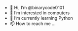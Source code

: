- 👋 Hi, I’m @binarycode0101
- 👀 I’m interested in computers
- 🌱 I’m currently learning Python
- 📫 How to reach me ...

<!---
binarycode0101/binarycode0101 is a ✨ special ✨ repository because its `README.md` (this file) appears on your GitHub profile.
You can click the Preview link to take a look at your changes.
--->
